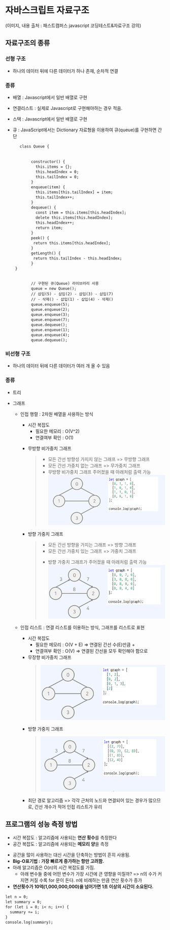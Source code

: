 # 자바스크립트 자료구조

(이미지, 내용 출처 : 패스트캠퍼스 javascript 코딩테스트&자료구조 강의)

## 자료구조의 종류

### 선형 구조

- 하나의 데이터 뒤에 다른 데이터가 하나 존재, 순차적 연결

### 종류

- 배열 : Javascript에서 일반 배열로 구현
- 연결리스트 : 실제로 Javascript로 구현해야하는 경우 적음.
- 스택 : Javascript에서 일반 배열로 구현

- 큐 : JavaScript에서는 Dictionary 자료형을 이용하여 큐(queue)를 구현하면 간단

  ```
     class Queue {


          constructor() {
            this.items = {};
            this.headIndex = 0;
            this.tailIndex = 0;
          }
          enqueue(item) {
            this.items[this.tailIndex] = item;
            this.tailIndex++;
          }
          dequeue() {
            const item = this.items[this.headIndex];
            delete this.items[this.headIndex];
            this.headIndex++;
            return item;
          }
          peek() {
           return this.items[this.headIndex];
          }
          getLength() {
           return this.tailIndex - this.headIndex;
          }
   }
  ```

  ```

          // 구현된 큐(Queue) 라이브러리 사용
          queue = new Queue();
          // 삽입(5) - 삽입(2) - 삽입(3) - 삽입(7)
          // - 삭제() - 삽입(1) - 삽입(4) - 삭제()
          queue.enqueue(5);
          queue.enqueue(2);
          queue.enqueue(3);
          queue.enqueue(7);
          queue.dequeue();
          queue.enqueue(1);
          queue.enqueue(4);
          queue.dequeue();

  ```

### 비선형 구조

- 하나의 데이터 뒤에 다른 데이터가 여러 개 올 수 있음

### 종류

- 트리
- 그래프

  - 인접 행렬 : 2차원 배열을 사용하는 방식

    - 시간 복잡도
      - 필요한 메모리 : O(V^2)
      - 연결여부 확인 : O(1)

    * 무방향 비가중치 그래프

      > - 모든 간선 방향성 가지지 않는 그래프 => 무방향 그래프
      > - 모든 간선 가중치 없는 그래프 => 무가중치 그래프
      > - 무방향 비가중치 그래프 주어졌을 때 아래처럼 출력 가능
      >   ![무방향비가중치](무방향.PNG)

    - 방향 가중치 그래프
      > - 모든 간선 방향을 가지는 그래프 => 방향 그래프
      > - 모든 간선 가중치 있는 그래프 => 가중치 그래프
      >
      > * 방향 가중치 그래프가 주어졌을 때 아래처럼 출력 가능
      >   ![방향가중치](방향.PNG)

  - 인접 리스트 : 연결 리스트를 이용하는 방식, 그래프를 리스트로 표현

    - 시간 복잡도
      - 필요한 메모리 : O(V + E) => 연결된 간선 수(E)만큼 +
      - 연결여부 확인 : O(V) => 연결된 간선을 모두 확인해야 함으로
    - 무장향 비가중치 그래프
      > ![무방향비가중치리스트](무방향2.PNG)

    * 방향 가중치 그래프

      > ![방향비가중치리스트](방향2.PNG)

    * 최단 경로 알고리즘 => 각각 근처의 노드와 연결되어 있는 경우가 많으므로, 간선 개수가 적어 인접 리스트가 유리

## 프로그램의 성능 측정 방법

- 시간 복잡도 : 알고리즘에 사용되는 **연산 횟수**를 측정한다
- 공간 복잡도 : 알고리즘에 사용되는 **메모리 양**을 측정

* 공간을 많이 사용하는 대신 시간을 단축하는 방법이 흔히 사용됨.
* **Big-O표기법 : 가장 빠르게 증가하는 항만 고려함.**
* 아래 알고리즘은 O(n)의 시간 복잡도를 가짐.
  - 아래 변수들 중에 어떤 변수가 가장 시간에 큰 영향을 미칠까? => n의 수가 커지면 커질 수록 for 문이 돈다. n에 비례하는 만큼 연산 횟수가 증가
* **연산횟수가 10억(1,000,000,000)을 넘어가면 1초 이상의 시간이 소요된다.**

```
let n = 0;
let summary = 0;
for (let i = 0; i< n; i++) {
  summary += i;
}
console.log(summary);
```

